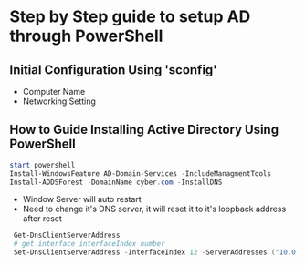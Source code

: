 # Step by Step guide to setup AD through PowerShell

## Initial Configuration Using 'sconfig'
- Computer Name
- Networking Setting

## How to Guide Installing Active Directory Using PowerShell

```powershell
start powershell
Install-WindowsFeature AD-Domain-Services -IncludeManagmentTools
Install-ADDSForest -DomainName cyber.com -InstallDNS
```

* Window Server will auto restart
* Need to change it's DNS server, it will reset it to it's loopback address after reset

```powershell
 Get-DnsClientServerAddress
 # get interface interfaceIndex number
 Set-DnsClientServerAddress -InterfaceIndex 12 -ServerAddresses ("10.0.0.1","10.0.0.2")
 ```

